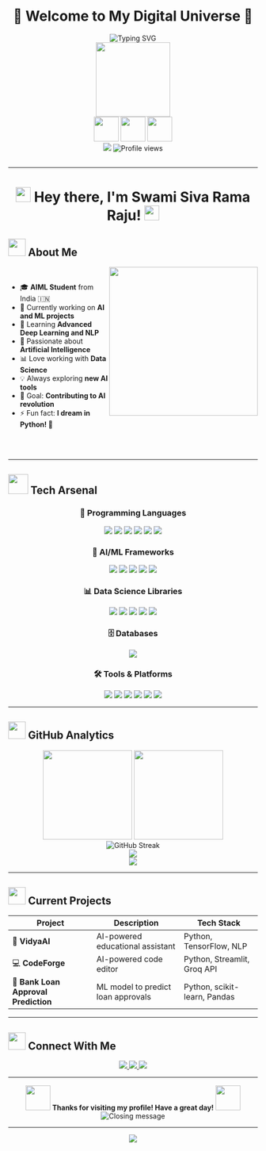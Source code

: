 # <div align="center">🚀 Welcome to My Digital Universe 🚀</div>

<div align="center">
  <img src="https://readme-typing-svg.herokuapp.com?font=Orbitron&size=35&duration=3000&pause=1000&color=00F7FF&background=00000000&center=true&vCenter=true&width=800&lines=AI+%26+ML+Enthusiast;Deep+Learning+Explorer;Data+Science+Wizard;Code+Architect;Innovation+Seeker!" alt="Typing SVG" />
</div>

<div align="center">
  <img height="150" src="https://media.giphy.com/media/M9gbBd9nbDrOTu1Mqx/giphy.gif" />
</div>

<div align="center">
  <img src="https://media.giphy.com/media/3oKIPnAiaMCws8nOsE/giphy.gif" width="50" />
  <img src="https://media.giphy.com/media/WUlplcMpOCEmTGBtBW/giphy.gif" width="50" />
  <img src="https://media.giphy.com/media/KzJkzjggfGN5Py6nkT/giphy.gif" width="50" />
</div>
<div align="center" style="margin-bottom: 30px;">
  <img src="https://visitor-badge.laobi.icu/badge?page_id=sivaramaraju2124&color=00cf00" />
  <img src="https://komarev.com/ghpvc/?username=sivaramaraju2124&label=Profile%20views&color=0e75b6&style=flat" alt="Profile views" />
</div>

---

<h1 align="center">
  <img src="https://media.giphy.com/media/hvRJCLFzcasrR4ia7z/giphy.gif" width="30px"/>
  Hey there, I'm Swami Siva Rama Raju!
  <img src="https://media.giphy.com/media/hvRJCLFzcasrR4ia7z/giphy.gif" width="30px"/>
</h1>

## <img src="https://media.giphy.com/media/iY8CRBdQXODJSCERIr/giphy.gif" width="35"><b> About Me </b>

<img align="right" src="https://media.giphy.com/media/LaVp0AyqR5bGsC5Cbm/giphy.gif" width="300" />

<br>

- 🎓 **AIML Student** from India 🇮🇳
- 🔭 Currently working on **AI and ML projects**
- 🌱 Learning **Advanced Deep Learning and NLP**
- 🤖 Passionate about **Artificial Intelligence**
- 📊 Love working with **Data Science**
- 💡 Always exploring **new AI tools**
- 🎯 Goal: **Contributing to AI revolution**
- ⚡ Fun fact: **I dream in Python! 🐍**

<br><br>

---

## <img src="https://media.giphy.com/media/j2pOGeGYKe2xCCKwfi/giphy.gif" width="40"> **Tech Arsenal**

<div align="center">

### 🚀 Programming Languages
<img src="https://img.shields.io/badge/Python-3776AB?style=for-the-badge&logo=python&logoColor=white" />
<img src="https://img.shields.io/badge/Java-ED8B00?style=for-the-badge&logo=java&logoColor=white" />
<img src="https://img.shields.io/badge/C-00599C?style=for-the-badge&logo=c&logoColor=white" />
<img src="https://img.shields.io/badge/JavaScript-F7DF1E?style=for-the-badge&logo=javascript&logoColor=black" />
<img src="https://img.shields.io/badge/HTML5-E34F26?style=for-the-badge&logo=html5&logoColor=white" />
<img src="https://img.shields.io/badge/CSS3-1572B6?style=for-the-badge&logo=css3&logoColor=white" />

### 🧠 AI/ML Frameworks
<img src="https://img.shields.io/badge/TensorFlow-FF6F00?style=for-the-badge&logo=tensorflow&logoColor=white" />
<img src="https://img.shields.io/badge/Keras-D00000?style=for-the-badge&logo=keras&logoColor=white" />
<img src="https://img.shields.io/badge/PyTorch-EE4C2C?style=for-the-badge&logo=pytorch&logoColor=white" />
<img src="https://img.shields.io/badge/scikit--learn-F7931E?style=for-the-badge&logo=scikit-learn&logoColor=white" />
<img src="https://img.shields.io/badge/OpenCV-27338e?style=for-the-badge&logo=OpenCV&logoColor=white" />

### 📊 Data Science Libraries
<img src="https://img.shields.io/badge/NumPy-013243?style=for-the-badge&logo=numpy&logoColor=white" />
<img src="https://img.shields.io/badge/Pandas-150458?style=for-the-badge&logo=pandas&logoColor=white" />
<img src="https://img.shields.io/badge/Matplotlib-11557c?style=for-the-badge&logo=matplotlib&logoColor=white" />
<img src="https://img.shields.io/badge/Seaborn-3776AB?style=for-the-badge&logo=seaborn&logoColor=white" />
<img src="https://img.shields.io/badge/Plotly-239120?style=for-the-badge&logo=plotly&logoColor=white" />

### 🗄️ Databases
<img src="https://img.shields.io/badge/MySQL-005C84?style=for-the-badge&logo=mysql&logoColor=white" />

### 🛠️ Tools & Platforms
<img src="https://img.shields.io/badge/Git-F05032?style=for-the-badge&logo=git&logoColor=white" />
<img src="https://img.shields.io/badge/GitHub-100000?style=for-the-badge&logo=github&logoColor=white" />
<img src="https://img.shields.io/badge/VS_Code-0078D4?style=for-the-badge&logo=visual%20studio%20code&logoColor=white" />
<img src="https://img.shields.io/badge/Jupyter-F37626?style=for-the-badge&logo=jupyter&logoColor=white" />
<img src="https://img.shields.io/badge/Google_Colab-F9AB00?style=for-the-badge&logo=google%20colab&logoColor=white" />
<img src="https://img.shields.io/badge/IntelliJ_IDEA-000000?style=for-the-badge&logo=intellij-idea&logoColor=white" />


</div>

---

## <img src="https://media.giphy.com/media/W5eoZHPpUx9sapR0eu/giphy.gif" width="35"> **GitHub Analytics**

<div align="center">
  <img height="180em" src="https://github-readme-stats.vercel.app/api?username=sivaramaraju2124&show_icons=true&theme=radical&include_all_commits=true&count_private=true&hide_border=true&bg_color=0D1117&title_color=F85D7F&icon_color=F8D866&text_color=FFFFFF"/>
  <img height="180em" src="https://github-readme-stats.vercel.app/api/top-langs/?username=sivaramaraju2124&layout=compact&langs_count=8&theme=radical&hide_border=true&bg_color=0D1117&title_color=F85D7F&text_color=FFFFFF"/>
</div>

<div align="center">
  <img src="https://github-readme-streak-stats.herokuapp.com/?user=sivaramaraju2124&theme=radical&hide_border=true&background=0D1117&ring=F85D7F&fire=F8D866&currStreakLabel=F85D7F" alt="GitHub Streak" />
</div>

<div align="center">
  <img src="https://github-profile-trophy.vercel.app/?username=sivaramaraju2124&theme=radical&no-frame=true&no-bg=false&margin-w=4&row=2&column=3" />
</div>

<div align="center">
  <img src="https://github-readme-activity-graph.vercel.app/graph?username=sivaramaraju2124&theme=redical&bg_color=0D1117&color=F85D7F&line=F8D866&point=FFFFFF&hide_border=true" />
</div>

---

## <img src="https://media.giphy.com/media/LnQjpWaON8nhr21vNW/giphy.gif" width="35"> **Current Projects**

<div align="center">

| Project                       | Description                          | Tech Stack                       |
|------------------------------|------------------------------------|---------------------------------|
| 🤖 **VidyaAI**                | AI-powered educational assistant   | Python, TensorFlow, NLP          |
| 💻 **CodeForge**              | AI-powered code editor              | Python, Streamlit, Groq API      |
| 🏦 **Bank Loan Approval Prediction** | ML model to predict loan approvals | Python, scikit-learn, Pandas     |
</div>

---

## <img src="https://media.giphy.com/media/mGcNjsfWAjY5AEZNw6/giphy.gif" width="35"> **Connect With Me**

<div align="center">

<a href="https://www.linkedin.com/in/gorrela-swami-siva-rama-raju-07a570291">
  <img src="https://img.shields.io/badge/LinkedIn-0077B5?style=for-the-badge&logo=linkedin&logoColor=white" />
</a>
<a href="mailto:swamisivaramaraju@gmail.com">
  <img src="https://img.shields.io/badge/Gmail-D14836?style=for-the-badge&logo=gmail&logoColor=white" />
</a>
<a href="https://www.instagram.com/__.master__piece.__/">
  <img src="https://img.shields.io/badge/Instagram-E4405F?style=for-the-badge&logo=instagram&logoColor=white" />
</a>

</div>

---

<div align="center">
  <img src="https://media.giphy.com/media/jpVnC65DmYeyRL4LHS/giphy.gif" width="100%" height="2" />
</div>

<div align="center">
  <img src="https://media.giphy.com/media/3o7aCSPqXE5C6T8tBC/giphy.gif" width="50" />
  <b>Thanks for visiting my profile! Have a great day!</b>
  <img src="https://media.giphy.com/media/3o7aCSPqXE5C6T8tBC/giphy.gif" width="50" />
</div>

<div align="center">
  <img src="https://readme-typing-svg.herokuapp.com?font=Orbitron&size=20&duration=3000&pause=1000&color=00F7FF&background=00000000&center=true&vCenter=true&width=600&lines=Let's+build+the+future+with+AI!;Keep+coding+and+stay+curious!;AI+is+the+new+electricity!" alt="Closing message" />
</div>

---

<div align="center">
  <img src="https://capsule-render.vercel.app/api?type=waving&color=gradient&height=100&section=footer" />
</div>
